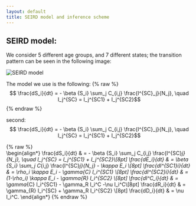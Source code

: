 ```yaml
---
layout: default
title: SEIRD model and inference scheme
---
```


## SEIRD model: 

We consider 5 different age groups, and 7 different states; the transition pattern can be seen in the following image: 

![SEIRD model](https://raw.githubusercontent.com/LoryPack/COVID19-epidemics-forecast-England/master/img/SEIRD.png?token=AIT3WHE77BMEFWECRDZO36K6T33XW)

The model we use is the following: 
{% raw %}  
$$ \frac{dS_i}{dt} = - \beta {S_i} \sum_j C_{i,j} \frac{I^{SC}_j}{N_j}, \quad I_j^{SC} = I_j^{SC1} + I_j^{SC2}$$
{% endraw %}

second: 
$$ \frac{dS_i}{dt} = - \beta {S_i} \sum_j C_{i,j} \frac{I^{SC}_j}{N_j}, \quad I_j^{SC} = I_j^{SC1} + I_j^{SC2}$$

{% raw %}  
\begin{align*}
\frac{dS_i}{dt} & = - \beta {S_i} \sum_j C_{i,j} \frac{I^{SC}_j}{N_j}, \quad I_j^{SC} = I_j^{SC1} + I_j^{SC2}\\[8pt]
\frac{dE_i}{dt} & = \beta {S_i} \sum_j C_{i,j} \frac{I^{SC}_j}{N_j}  - \kappa  E_i \\[8pt]
\frac{dI^{SC1}_i}{dt} & = \rho_i \kappa E_i - \gamma_{C}   I_i^{SC1} \\[8pt]
\frac{dI^{SC2}_i}{dt} & = (1-\rho_i) \kappa E_i - \gamma_{R}   I_i^{SC2} \\[8pt]
\frac{dI^C_i}{dt} & =  \gamma_{C} I_i^{SC1} - \gamma_R   I_i^C -\nu I_i^C\\[8pt]
\frac{dR_i}{dt} & = \gamma_{R}   I_i^{SC} + \gamma_R I_i^{SC2}  \\[8pt]
\frac{dD_i}{dt} & =  \nu I_i^C.
\end{align*}
{% endraw %}